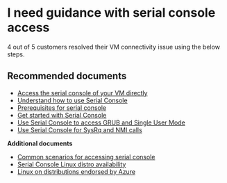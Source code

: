 <properties  
              pageTitle="I need guidance with serial console access"
              description="I need guidance with serial console access"
              service=""
              resource=""
              authors="tiag"
              authorAlias="scotro"
              displayOrder=""
              selfHelpType="generic"
              supportTopicIds="32615528"
              resourceTags=""
              productPesIds="15571,15797,16454"
              cloudEnvironments="public"
/>

# I need guidance with serial console access

4 out of 5 customers resolved their VM connectivity issue using the below steps.<br>

## **Recommended documents**

* [Access the serial console of your VM directly](data-blade:Microsoft_Azure_Compute.SerialConsoleBlade.resourceId.$resourceId)<br>
* [Understand how to use Serial Console](https://docs.microsoft.com/azure/virtual-machines/troubleshooting/serial-console-linux)<br>
* [Prerequisites for serial console](https://docs.microsoft.com/azure/virtual-machines/troubleshooting/serial-console-linux#prerequisites)<br>
* [Get started with Serial Console](https://docs.microsoft.com/azure/virtual-machines/troubleshooting/serial-console-linux#get-started-with-the-serial-console)<br>
* [Use Serial Console to access GRUB and Single User Mode](https://docs.microsoft.com/azure/virtual-machines/troubleshooting/serial-console-grub-single-user-mode)<br>
* [Use Serial Console for SysRq and NMI calls](https://docs.microsoft.com/azure/virtual-machines/troubleshooting/serial-console-nmi-sysrq)

**Additional documents**<br>

* [Common scenarios for accessing serial console](https://docs.microsoft.com/azure/virtual-machines/troubleshooting/serial-console-linux#common-scenarios-for-accessing-the-serial-console)<br>
* [Serial Console Linux distro availability](https://azure.microsoft.com/blog/virtual-machine-serial-console-access/)<br>
* [Linux on distributions endorsed by Azure](https://docs.microsoft.com/azure/virtual-machines/linux/serial-console#serial-console-linux-distro-availability)
